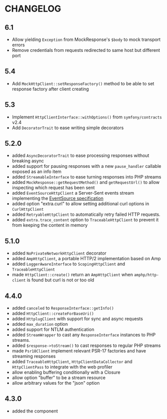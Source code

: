 CHANGELOG
=========

6.1
---

 * Allow yielding `Exception` from MockResponse's `$body` to mock transport errors
 * Remove credentials from requests redirected to same host but different port

5.4
---

 * Add `MockHttpClient::setResponseFactory()` method to be able to set response factory after client creating

5.3
---

 * Implement `HttpClientInterface::withOptions()` from `symfony/contracts` v2.4
 * Add `DecoratorTrait` to ease writing simple decorators

5.2.0
-----

 * added `AsyncDecoratorTrait` to ease processing responses without breaking async
 * added support for pausing responses with a new `pause_handler` callable exposed as an info item
 * added `StreamableInterface` to ease turning responses into PHP streams
 * added `MockResponse::getRequestMethod()` and `getRequestUrl()` to allow inspecting which request has been sent
 * added `EventSourceHttpClient` a Server-Sent events stream implementing the [EventSource specification](https://www.w3.org/TR/eventsource/#eventsource)
 * added option "extra.curl" to allow setting additional curl options in `CurlHttpClient`
 * added `RetryableHttpClient` to automatically retry failed HTTP requests.
 * added `extra.trace_content` option to `TraceableHttpClient` to prevent it from keeping the content in memory

5.1.0
-----

 * added `NoPrivateNetworkHttpClient` decorator
 * added `AmpHttpClient`, a portable HTTP/2 implementation based on Amp
 * added `LoggerAwareInterface` to `ScopingHttpClient` and `TraceableHttpClient`
 * made `HttpClient::create()` return an `AmpHttpClient` when `amphp/http-client` is found but curl is not or too old

4.4.0
-----

 * added `canceled` to `ResponseInterface::getInfo()`
 * added `HttpClient::createForBaseUri()`
 * added `HttplugClient` with support for sync and async requests
 * added `max_duration` option
 * added support for NTLM authentication
 * added `StreamWrapper` to cast any `ResponseInterface` instances to PHP streams.
 * added `$response->toStream()` to cast responses to regular PHP streams
 * made `Psr18Client` implement relevant PSR-17 factories and have streaming responses
 * added `TraceableHttpClient`, `HttpClientDataCollector` and `HttpClientPass` to integrate with the web profiler
 * allow enabling buffering conditionally with a Closure
 * allow option "buffer" to be a stream resource
 * allow arbitrary values for the "json" option

4.3.0
-----

 * added the component
